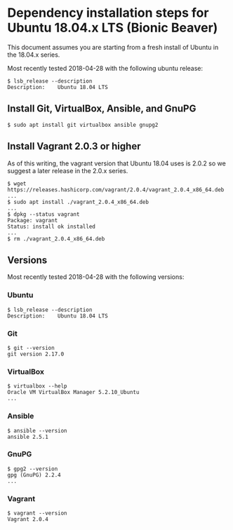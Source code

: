 # Dependency installation steps for Ubuntu 18.04.x LTS (Bionic Beaver)

This document assumes you are starting from a fresh install of Ubuntu in the 18.04.x series.

Most recently tested 2018-04-28 with the following ubuntu release:

```
$ lsb_release --description
Description:	Ubuntu 18.04 LTS
```



## Install Git, VirtualBox, Ansible, and GnuPG

```
$ sudo apt install git virtualbox ansible gnupg2
```



## Install Vagrant 2.0.3 or higher

As of this writing, the vagrant version that Ubuntu 18.04 uses is 2.0.2 so we suggest a later
release in the 2.0.x series.

```
$ wget https://releases.hashicorp.com/vagrant/2.0.4/vagrant_2.0.4_x86_64.deb
...
$ sudo apt install ./vagrant_2.0.4_x86_64.deb
...
$ dpkg --status vagrant
Package: vagrant
Status: install ok installed
...
$ rm ./vagrant_2.0.4_x86_64.deb
```




## Versions

Most recently tested 2018-04-28 with the following versions:


### Ubuntu

```
$ lsb_release --description
Description:	Ubuntu 18.04 LTS
```


### Git

```
$ git --version
git version 2.17.0
```


### VirtualBox

```
$ virtualbox --help
Oracle VM VirtualBox Manager 5.2.10_Ubuntu
...
```


### Ansible

```
$ ansible --version
ansible 2.5.1
```


### GnuPG

```
$ gpg2 --version
gpg (GnuPG) 2.2.4
...
```


### Vagrant

```
$ vagrant --version
Vagrant 2.0.4
```
